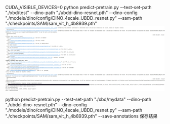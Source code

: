 CUDA_VISIBLE_DEVICES=0 python predict-pretrain.py --test-set-path "./xbd/test" --dino-path "./ubdd-dino-resnet.pth" --dino-config "./models/dino/config/DINO_4scale_UBDD_resnet.py" --sam-path "./checkpoints/SAM/sam_vit_h_4b8939.pth"
![img.png](img.png)


python predict-pretrain.py --test-set-path "./xbd/mydata" --dino-path "./ubdd-dino-resnet.pth" --dino-config "./models/dino/config/DINO_4scale_UBDD_resnet.py" --sam-path "./checkpoints/SAM/sam_vit_h_4b8939.pth" --save-annotations
保存结果